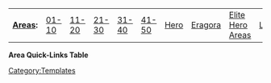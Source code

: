 |                                           |                                                   |                                                    |                                                    |                                                    |                                                    |                                          |                                          |                                                            |                                          |                                        |
|-------------------------------------------|---------------------------------------------------|----------------------------------------------------|----------------------------------------------------|----------------------------------------------------|----------------------------------------------------|------------------------------------------|------------------------------------------|------------------------------------------------------------|------------------------------------------|----------------------------------------|
| **[Areas](:Category:_Areas "wikilink"):** | [01-10](:Category:_Lowmort_1-10_Areas "wikilink") | [11-20](:Category:_Lowmort_11-20_Areas "wikilink") | [21-30](:Category:_Lowmort_21-30_Areas "wikilink") | [31-40](:Category:_Lowmort_31-40_Areas "wikilink") | [41-50](:Category:_Lowmort_41-50_Areas "wikilink") | [Hero](:Category:_Hero_Areas "wikilink") | [Eragora](:Category:_Eragora "wikilink") | [Elite Hero Areas](:Category:_Elite_Hero_Areas "wikilink") | [Lord](:Category:_Lord_Areas "wikilink") | **[Maps](:Category:_Maps "wikilink")** |

**Area Quick-Links Table**

<noinclude></noinclude>

[Category:Templates](Category:Templates "wikilink")

